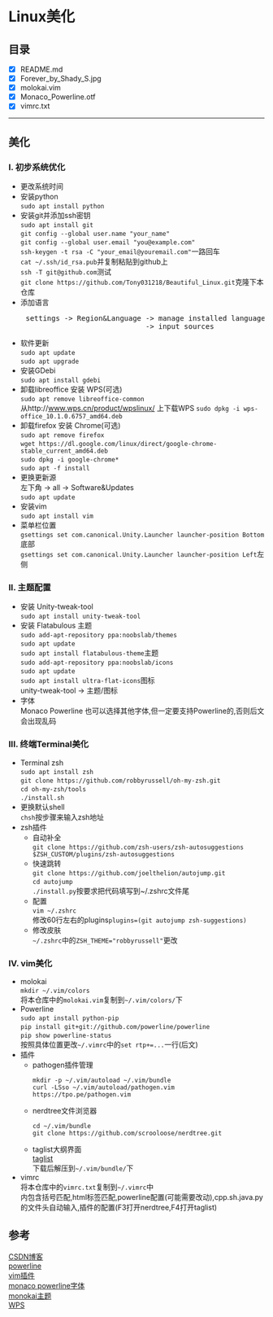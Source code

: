 # Linux美化

## 目录
- [x] README.md
- [x] Forever_by_Shady_S.jpg
- [x] molokai.vim 
- [x] Monaco_Powerline.otf 
- [x] vimrc.txt

---
## 美化
### I. 初步系统优化
- 更改系统时间
- 安装python<br>
	`sudo apt install python`
- 安装git并添加ssh密钥<br>
	`sudo apt install git`<br>
	`git config --global user.name "your_name"`<br>
	`git config --global user.email "you@example.com"`<br>
	`ssh-keygen -t rsa -C "your_email@youremail.com"`一路回车<br>
	`cat ~/.ssh/id_rsa.pub`并复制粘贴到github上<br>
	`ssh -T git@github.com`测试<br>
	`git clone https://github.com/Tony031218/Beautiful_Linux.git`克隆下本仓库
- 添加语言
<pre>
	settings -> Region&Language -> manage installed language -> install/remove languages
	                            -> input sources
</pre>
- 软件更新<br>
	`sudo apt update`<br>
	`sudo apt upgrade`
- 安装GDebi<br>
	`sudo apt install gdebi`
- 卸载libreoffice 安装 WPS(可选)<br>
	`sudo apt remove libreoffice-common`<br>
	从http://www.wps.cn/product/wpslinux/ 上下载WPS
	`sudo dpkg -i wps-office_10.1.0.6757_amd64.deb`
- 卸载firefox 安装 Chrome(可选)<br>
	`sudo apt remove firefox`<br>
	`wget https://dl.google.com/linux/direct/google-chrome-stable_current_amd64.deb`<br>
	`sudo dpkg -i google-chrome*`<br>
	`sudo apt -f install`
- 更换更新源<br>
	左下角 -> all -> Software&Updates<br>
	`sudo apt update`
- 安装vim<br>
	`sudo apt install vim`
- 菜单栏位置<br>
	`gsettings set com.canonical.Unity.Launcher launcher-position Bottom`底部<br>
	`gsettings set com.canonical.Unity.Launcher launcher-position Left`左侧

### II. 主题配置
- 安装 Unity-tweak-tool<br>
	`sudo apt install unity-tweak-tool`
- 安装 Flatabulous 主题<br>
	`sudo add-apt-repository ppa:noobslab/themes`<br>
	`sudo apt update`<br>
	`sudo apt install flatabulous-theme`主题<br>
	`sudo add-apt-repository ppa:noobslab/icons`<br>
	`sudo apt update`<br>
	`sudo apt install ultra-flat-icons`图标<br>
	unity-tweak-tool -> 主题/图标
- 字体<br>
	Monaco Powerline 也可以选择其他字体,但一定要支持Powerline的,否则后文会出现乱码

### III. 终端Terminal美化
- Terminal zsh<br>
	`sudo apt install zsh`<br>
	`git clone https://github.com/robbyrussell/oh-my-zsh.git`<br>
	`cd oh-my-zsh/tools`<br>
	`./install.sh`
- 更换默认shell<br>
	`chsh`按步骤来输入zsh地址
- zsh插件
	+ 自动补全<br>
		`git clone https://github.com/zsh-users/zsh-autosuggestions $ZSH_CUSTOM/plugins/zsh-autosuggestions`
	+ 快速跳转<br>
		`git clone https://github.com/joelthelion/autojump.git`<br>
		`cd autojump`<br>
		`./install.py`按要求把代码填写到~/.zshrc文件尾
	+ 配置<br>
		`vim ~/.zshrc`<br>
		修改60行左右的plugins`plugins=(git autojump zsh-suggestions)`
	+ 修改皮肤<br>
		`~/.zshrc`中的`ZSH_THEME="robbyrussell"`更改

### IV. vim美化
- molokai<br>
	`mkdir ~/.vim/colors`<br>
	将本仓库中的`molokai.vim`复制到`~/.vim/colors/`下
- Powerline<br>
	`sudo apt install python-pip`<br>
	`pip install git+git://github.com/powerline/powerline`<br>
	`pip show powerline-status`<br>
	按照具体位置更改`~/.vimrc`中的`set rtp+=...`一行(后文)
- 插件
	+ pathogen插件管理
		```shell
		mkdir -p ~/.vim/autoload ~/.vim/bundle
		curl -LSso ~/.vim/autoload/pathogen.vim https://tpo.pe/pathogen.vim
		```
	+ nerdtree文件浏览器
		```shell
		cd ~/.vim/bundle
		git clone https://github.com/scrooloose/nerdtree.git
		```
	+ taglist大纲界面<br>
[taglist](https://www.vim.org/scripts/scripts.php?script_id=273)<br>
		下载后解压到`~/.vim/bundle/`下
- vimrc<br>
	将本仓库中的`vimrc.txt`复制到`~/.vimrc`中<br>
	内包含括号匹配,html标签匹配,powerline配置(可能需要改动),cpp.sh.java.py的文件头自动输入,插件的配置(F3打开nerdtree,F4打开taglist)

## 参考
[CSDN博客](https://blog.csdn.net/qq_35208390/article/details/78441013)<br>
[powerline](https://www.linuxprobe.com/use-powerline-for-bash.html)<br>
[vim插件](https://blog.csdn.net/zcube/article/details/42525973)<br>
[monaco powerline字体](https://github.com/ocxo/monaco-powerline-vim)<br>
[monokai主题](https://github.com/sickill/vim-monokai)<br>
[WPS](http://www.wps.cn/product/wpslinux/)

